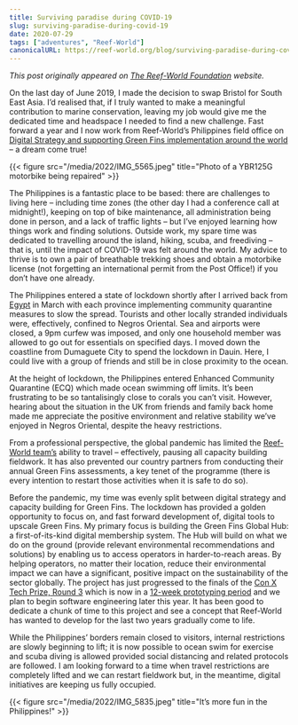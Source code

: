 ```yaml
---
title: Surviving paradise during COVID-19
slug: surviving-paradise-during-covid-19
date: 2020-07-29
tags: ["adventures", "Reef-World"]
canonicalURL: https://reef-world.org/blog/surviving-paradise-during-covid-19
---
```


_This post originally appeared on [The Reef-World Foundation](https://reef-world.org/blog/surviving-paradise-during-covid-19) website._

On the last day of June 2019, I made the decision to swap Bristol for South East Asia. I’d realised that, if I truly wanted to make a meaningful contribution to marine conservation, leaving my job would give me the dedicated time and headspace I needed to find a new challenge. Fast forward a year and I now work from Reef-World’s Philippines field office on [Digital Strategy and supporting Green Fins implementation around the world](https://reef-world.org/blog/meet-james) – a dream come true!

{{< figure src="/media/2022/IMG_5565.jpeg" title="Photo of a YBR125G motorbike being repaired" >}}

The Philippines is a fantastic place to be based: there are challenges to living here – including time zones (the other day I had a conference call at midnight!), keeping on top of bike maintenance, all administration being done in person, and a lack of traffic lights – but I’ve enjoyed learning how things work and finding solutions. Outside work, my spare time was dedicated to travelling around the island, hiking, scuba, and freediving – that is, until the impact of COVID-19 was felt around the world. My advice to thrive is to own a pair of breathable trekking shoes and obtain a motorbike license (not forgetting an international permit from the Post Office!) if you don’t have one already.

The Philippines entered a state of lockdown shortly after I arrived back from [Egypt](https://www.greenfins.net/blog/dive-like-an-egyptian-with-green-fins) in March with each province implementing community quarantine measures to slow the spread. Tourists and other locally stranded individuals were, effectively, confined to Negros Oriental. Sea and airports were closed, a 9pm curfew was imposed, and only one household member was allowed to go out for essentials on specified days. I moved down the coastline from Dumaguete City to spend the lockdown in Dauin. Here, I could live with a group of friends and still be in close proximity to the ocean.

At the height of lockdown, the Philippines entered Enhanced Community Quarantine (ECQ) which made ocean swimming off limits. It’s been frustrating to be so tantalisingly close to corals you can’t visit. However, hearing about the situation in the UK from friends and family back home made me appreciate the positive environment and relative stability we’ve enjoyed in Negros Oriental, despite the heavy restrictions.

From a professional perspective, the global pandemic has limited the [Reef-World team’s](https://reef-world.org/staff) ability to travel – effectively, pausing all capacity building fieldwork. It has also prevented our country partners from conducting their annual Green Fins assessments, a key tenet of the programme (there is every intention to restart those activities when it is safe to do so).

Before the pandemic, my time was evenly split between digital strategy and capacity building for Green Fins. The lockdown has provided a golden opportunity to focus on, and fast forward development of, digital tools to upscale Green Fins. My primary focus is building the Green Fins Global Hub: a first-of-its-kind digital membership system. The Hub will build on what we do on the ground (provide relevant environmental recommendations and solutions) by enabling us to access operators in harder-to-reach areas. By helping operators, no matter their location, reduce their environmental impact we can have a significant, positive impact on the sustainability of the sector globally. The project has just progressed to the finals of the [Con X Tech Prize, Round 3](https://conservationxlabs.com/cxtp3-announcement) which is now in a [12-week prototyping period](https://conservationx.com/project/key/greenfinsglobalhub) and we plan to begin software engineering later this year. It has been good to dedicate a chunk of time to this project and see a concept that Reef-World has wanted to develop for the last two years gradually come to life.

While the Philippines’ borders remain closed to visitors, internal restrictions are slowly beginning to lift; it is now possible to ocean swim for exercise and scuba diving is allowed provided social distancing and related protocols are followed. I am looking forward to a time when travel restrictions are completely lifted and we can restart fieldwork but, in the meantime, digital initiatives are keeping us fully occupied.

{{< figure src="/media/2022/IMG_5835.jpeg" title="It’s more fun in the Philippines!" >}}